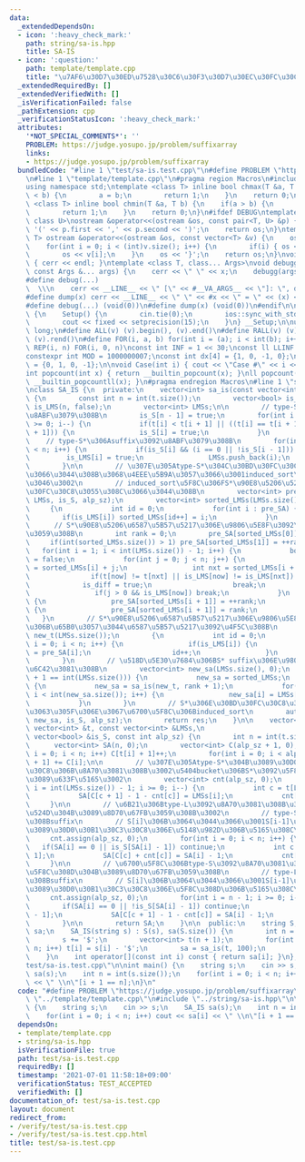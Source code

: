 ```yaml
---
data:
  _extendedDependsOn:
  - icon: ':heavy_check_mark:'
    path: string/sa-is.hpp
    title: SA-IS
  - icon: ':question:'
    path: template/template.cpp
    title: "\u7AF6\u30D7\u30ED\u7528\u30C6\u30F3\u30D7\u30EC\u30FC\u30C8"
  _extendedRequiredBy: []
  _extendedVerifiedWith: []
  _isVerificationFailed: false
  _pathExtension: cpp
  _verificationStatusIcon: ':heavy_check_mark:'
  attributes:
    '*NOT_SPECIAL_COMMENTS*': ''
    PROBLEM: https://judge.yosupo.jp/problem/suffixarray
    links:
    - https://judge.yosupo.jp/problem/suffixarray
  bundledCode: "#line 1 \"test/sa-is.test.cpp\"\n#define PROBLEM \"https://judge.yosupo.jp/problem/suffixarray\"\
    \n#line 1 \"template/template.cpp\"\n#pragma region Macros\n#include <bits/stdc++.h>\n\
    using namespace std;\ntemplate <class T> inline bool chmax(T &a, T b) {\n    if(a\
    \ < b) {\n        a = b;\n        return 1;\n    }\n    return 0;\n}\ntemplate\
    \ <class T> inline bool chmin(T &a, T b) {\n    if(a > b) {\n        a = b;\n\
    \        return 1;\n    }\n    return 0;\n}\n#ifdef DEBUG\ntemplate <class T,\
    \ class U>\nostream &operator<<(ostream &os, const pair<T, U> &p) {\n    os <<\
    \ '(' << p.first << ',' << p.second << ')';\n    return os;\n}\ntemplate <class\
    \ T> ostream &operator<<(ostream &os, const vector<T> &v) {\n    os << '{';\n\
    \    for(int i = 0; i < (int)v.size(); i++) {\n        if(i) { os << ','; }\n\
    \        os << v[i];\n    }\n    os << '}';\n    return os;\n}\nvoid debugg()\
    \ { cerr << endl; }\ntemplate <class T, class... Args>\nvoid debugg(const T &x,\
    \ const Args &... args) {\n    cerr << \" \" << x;\n    debugg(args...);\n}\n\
    #define debug(...)                                                           \
    \  \\\n    cerr << __LINE__ << \" [\" << #__VA_ARGS__ << \"]: \", debugg(__VA_ARGS__)\n\
    #define dump(x) cerr << __LINE__ << \" \" << #x << \" = \" << (x) << endl\n#else\n\
    #define debug(...) (void(0))\n#define dump(x) (void(0))\n#endif\n\nstruct Setup\
    \ {\n    Setup() {\n        cin.tie(0);\n        ios::sync_with_stdio(false);\n\
    \        cout << fixed << setprecision(15);\n    }\n} __Setup;\n\nusing ll = long\
    \ long;\n#define ALL(v) (v).begin(), (v).end()\n#define RALL(v) (v).rbegin(),\
    \ (v).rend()\n#define FOR(i, a, b) for(int i = (a); i < int(b); i++)\n#define\
    \ REP(i, n) FOR(i, 0, n)\nconst int INF = 1 << 30;\nconst ll LLINF = 1LL << 60;\n\
    constexpr int MOD = 1000000007;\nconst int dx[4] = {1, 0, -1, 0};\nconst int dy[4]\
    \ = {0, 1, 0, -1};\n\nvoid Case(int i) { cout << \"Case #\" << i << \": \"; }\n\
    int popcount(int x) { return __builtin_popcount(x); }\nll popcount(ll x) { return\
    \ __builtin_popcountll(x); }\n#pragma endregion Macros\n#line 1 \"string/sa-is.hpp\"\
    \nclass SA_IS {\n  private:\n    vector<int> sa_is(const vector<int> &t, int alp_sz)\
    \ {\n        const int n = int(t.size());\n        vector<bool> is_S(n, false),\
    \ is_LMS(n, false);\n        vector<int> LMSs;\n\n        // type-S\u306Asuffix\u3092\
    \u8ABF\u3079\u308B\n        is_S[n - 1] = true;\n        for(int i = n - 2; i\
    \ >= 0; i--) {\n            if(t[i] < t[i + 1] || ((t[i] == t[i + 1]) && is_S[i\
    \ + 1])) {\n                is_S[i] = true;\n            }\n        }\n\n    \
    \    // type-S*\u306Asuffix\u3092\u8ABF\u3079\u308B\n        for(int i = 0; i\
    \ < n; i++) {\n            if(is_S[i] && (i == 0 || !is_S[i - 1])) {\n       \
    \         is_LMS[i] = true;\n                LMSs.push_back(i);\n            }\n\
    \        }\n\n        // \u307E\u305Atype-S*\u304C\u30BD\u30FC\u30C8\u3055\u308C\
    \u3066\u3044\u308B\u3068\u4EEE\u5B9A\u3057\u3066\u3001induced_sort\u3092\u884C\
    \u3046\u3002\n        // induced_sort\u5F8C\u306FS*\u90E8\u5206\u5217\u306F\u30BD\
    \u30FC\u30C8\u3055\u308C\u3066\u3044\u308B\n        vector<int> pre_SA = induced_sort(t,\
    \ LMSs, is_S, alp_sz);\n        vector<int> sorted_LMSs(LMSs.size(), 0);\n   \
    \     {\n            int id = 0;\n            for(int i : pre_SA) {\n        \
    \        if(is_LMS[i]) sorted_LMSs[id++] = i;\n            }\n        }\n\n  \
    \      // S*\u90E8\u5206\u6587\u5B57\u5217\u306E\u9806\u5E8F\u3092\u6C7A\u5B9A\
    \u3059\u308B\n        int rank = 0;\n        pre_SA[sorted_LMSs[0]] = 0;\n   \
    \     if(int(sorted_LMSs.size()) > 1) pre_SA[sorted_LMSs[1]] = ++rank;\n     \
    \   for(int i = 1; i < int(LMSs.size()) - 1; i++) {\n            bool is_diff\
    \ = false;\n            for(int j = 0; j < n; j++) {\n                int now\
    \ = sorted_LMSs[i] + j;\n                int nxt = sorted_LMSs[i + 1] + j;\n \
    \               if(t[now] != t[nxt] || is_LMS[now] != is_LMS[nxt]) {\n       \
    \             is_diff = true;\n                    break;\n                }\n\
    \                if(j > 0 && is_LMS[now]) break;\n            }\n            if(is_diff)\
    \ {\n                pre_SA[sorted_LMSs[i + 1]] = ++rank;\n            } else\
    \ {\n                pre_SA[sorted_LMSs[i + 1]] = rank;\n            }\n     \
    \   }\n        // S*\u90E8\u5206\u6587\u5B57\u5217\u306E\u9806\u5E8F\u3092\u5143\
    \u306B\u65B0\u3057\u3044\u6587\u5B57\u5217\u3092\u4F5C\u308B\n        vector<int>\
    \ new_t(LMSs.size());\n        {\n            int id = 0;\n            for(int\
    \ i = 0; i < n; i++) {\n                if(is_LMS[i]) {\n                    new_t[id]\
    \ = pre_SA[i];\n                    id++;\n                }\n            }\n\
    \        }\n        // \u518D\u5E30\u7684\u306BS* suffix\u306E\u9806\u5E8F\u3092\
    \u6C42\u3081\u308B\n        vector<int> new_sa(LMSs.size(), 0);\n        if(rank\
    \ + 1 == int(LMSs.size())) {\n            new_sa = sorted_LMSs;\n        } else\
    \ {\n            new_sa = sa_is(new_t, rank + 1);\n            for(int i = 0;\
    \ i < int(new_sa.size()); i++) {\n                new_sa[i] = LMSs[new_sa[i]];\n\
    \            }\n        }\n        // S*\u306E\u30BD\u30FC\u30C8\u304C\u7D42\u308F\
    \u3063\u305F\u306E\u3067\u6700\u5F8C\u306Binduced_sort\n        auto res = induced_sort(t,\
    \ new_sa, is_S, alp_sz);\n        return res;\n    }\n\n    vector<int> induced_sort(const\
    \ vector<int> &t, const vector<int> &LMSs,\n                             const\
    \ vector<bool> &is_S, const int alp_sz) {\n        int n = int(t.size());\n  \
    \      vector<int> SA(n, 0);\n        vector<int> C(alp_sz + 1, 0);\n        for(int\
    \ i = 0; i < n; i++) C[t[i] + 1]++;\n        for(int i = 0; i < alp_sz; i++) C[i\
    \ + 1] += C[i];\n\n        // \u307E\u305Atype-S*\u304B\u3089\u30D0\u30B1\u30C3\
    \u30C8\u306B\u8A70\u3081\u308B\u3002\u5404bucket\u306BS*\u3092\u5F8C\u308D\u304B\
    \u3089\u633F\u5165\u3002\n        vector<int> cnt(alp_sz, 0);\n        for(int\
    \ i = int(LMSs.size()) - 1; i >= 0; i--) {\n            int c = t[LMSs[i]];\n\
    \            SA[C[c + 1] - 1 - cnt[c]] = LMSs[i];\n            cnt[c]++;\n   \
    \     }\n\n        // \u6B21\u306Btype-L\u3092\u8A70\u3081\u308B\u3002SA\u3092\
    \u524D\u304B\u3089\u8D70\u67FB\u3059\u308B\u3002\n        // type-S*\u3067\u3042\
    \u308Bsuffix\n        // S[i]\u306B\u3064\u3044\u3066\u3001S[i-1]\u304Ctype-L\u306A\
    \u3089\u30D0\u30B1\u30C3\u30C8\u306E\u5148\u982D\u306B\u5165\u308C\u308B\n   \
    \     cnt.assign(alp_sz, 0);\n        for(int i = 0; i < n; i++) {\n         \
    \   if(SA[i] == 0 || is_S[SA[i] - 1]) continue;\n            int c = t[SA[i] -\
    \ 1];\n            SA[C[c] + cnt[c]] = SA[i] - 1;\n            cnt[c]++;\n   \
    \     }\n\n        // \u6700\u5F8C\u306Btype-S\u3092\u8A70\u3081\u308B\u3002SA\u3092\
    \u5F8C\u308D\u304B\u3089\u8D70\u67FB\u3059\u308B\n        // type-L\u3067\u3042\
    \u308Bsuffix\n        // S[i]\u306B\u3064\u3044\u3066\u3001S[i-1]\u304Ctype-S\u306A\
    \u3089\u30D0\u30B1\u30C3\u30C8\u306E\u5F8C\u308D\u306B\u5165\u308C\u308B\n   \
    \     cnt.assign(alp_sz, 0);\n        for(int i = n - 1; i >= 0; i--) {\n    \
    \        if(SA[i] == 0 || !is_S[SA[i] - 1]) continue;\n            int c = t[SA[i]\
    \ - 1];\n            SA[C[c + 1] - 1 - cnt[c]] = SA[i] - 1;\n            cnt[c]++;\n\
    \        }\n\n        return SA;\n    }\n\n  public:\n    string S;\n    vector<int>\
    \ sa;\n    SA_IS(string s) : S(s), sa(S.size()) {\n        int n = int(s.size());\n\
    \        s += '$';\n        vector<int> t(n + 1);\n        for(int i = 0; i <\
    \ n; i++) t[i] = s[i] - '$';\n        sa = sa_is(t, 100);\n        sa.erase(sa.begin());\n\
    \    }\n    int operator[](const int i) const { return sa[i]; }\n};\n#line 4 \"\
    test/sa-is.test.cpp\"\n\nint main() {\n    string s;\n    cin >> s;\n    SA_IS\
    \ sa(s);\n    int n = int(s.size());\n    for(int i = 0; i < n; i++) cout << sa[i]\
    \ << \" \\n\"[i + 1 == n];\n}\n"
  code: "#define PROBLEM \"https://judge.yosupo.jp/problem/suffixarray\"\n#include\
    \ \"../template/template.cpp\"\n#include \"../string/sa-is.hpp\"\n\nint main()\
    \ {\n    string s;\n    cin >> s;\n    SA_IS sa(s);\n    int n = int(s.size());\n\
    \    for(int i = 0; i < n; i++) cout << sa[i] << \" \\n\"[i + 1 == n];\n}"
  dependsOn:
  - template/template.cpp
  - string/sa-is.hpp
  isVerificationFile: true
  path: test/sa-is.test.cpp
  requiredBy: []
  timestamp: '2021-07-01 11:58:18+09:00'
  verificationStatus: TEST_ACCEPTED
  verifiedWith: []
documentation_of: test/sa-is.test.cpp
layout: document
redirect_from:
- /verify/test/sa-is.test.cpp
- /verify/test/sa-is.test.cpp.html
title: test/sa-is.test.cpp
---
```

